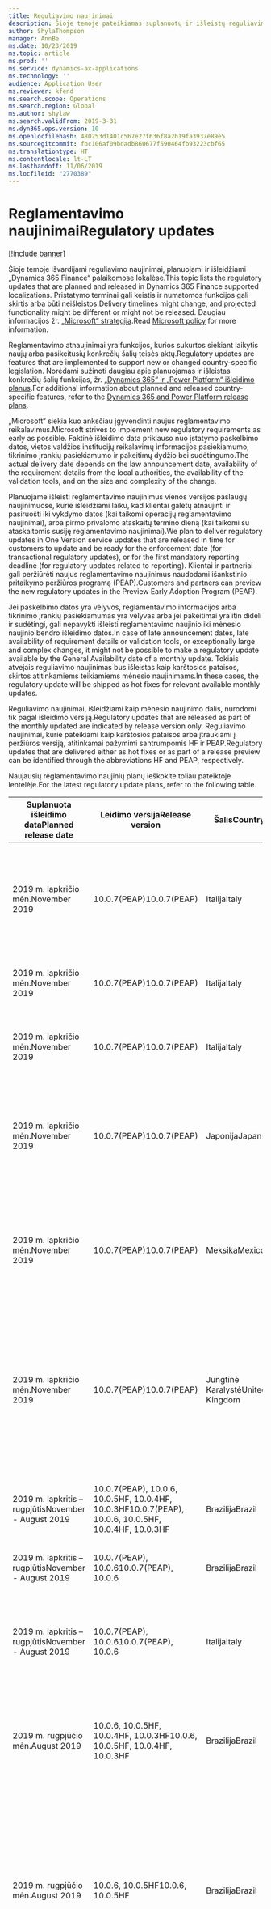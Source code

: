 ```yaml
---
title: Reguliavimo naujinimai
description: Šioje temoje pateikiamas suplanuotų ir išleistų reguliavimo „Microsoft“ „Dynamics 365 Finance“ naujinimų sąrašas.
author: ShylaThompson
manager: AnnBe
ms.date: 10/23/2019
ms.topic: article
ms.prod: ''
ms.service: dynamics-ax-applications
ms.technology: ''
audience: Application User
ms.reviewer: kfend
ms.search.scope: Operations
ms.search.region: Global
ms.author: shylaw
ms.search.validFrom: 2019-3-31
ms.dyn365.ops.version: 10
ms.openlocfilehash: 480253d1401c567e27f636f8a2b19fa3937e89e5
ms.sourcegitcommit: fbc106af09bdadb860677f590464fb93223cbf65
ms.translationtype: HT
ms.contentlocale: lt-LT
ms.lasthandoff: 11/06/2019
ms.locfileid: "2770389"
---
```

# <a name="regulatory-updates"></a><span data-ttu-id="e0aa9-103">Reglamentavimo naujinimai</span><span class="sxs-lookup"><span data-stu-id="e0aa9-103">Regulatory updates</span></span>

[!include [banner](../includes/banner.md)]

<span data-ttu-id="e0aa9-104">Šioje temoje išvardijami reguliavimo naujinimai, planuojami ir išleidžiami „Dynamics 365 Finance“ palaikomose lokalėse.</span><span class="sxs-lookup"><span data-stu-id="e0aa9-104">This topic lists the regulatory updates that are planned and released in Dynamics 365 Finance supported localizations.</span></span> <span data-ttu-id="e0aa9-105">Pristatymo terminai gali keistis ir numatomos funkcijos gali skirtis arba būti neišleistos.</span><span class="sxs-lookup"><span data-stu-id="e0aa9-105">Delivery timelines might change, and projected functionality might be different or might not be released.</span></span> <span data-ttu-id="e0aa9-106">Daugiau informacijos žr. [„Microsoft“ strategija](https://go.microsoft.com/fwlink/p/?linkid=2007332).</span><span class="sxs-lookup"><span data-stu-id="e0aa9-106">Read [Microsoft policy](https://go.microsoft.com/fwlink/p/?linkid=2007332) for more information.</span></span> 

<span data-ttu-id="e0aa9-107">Reglamentavimo atnaujinimai yra funkcijos, kurios sukurtos siekiant laikytis naujų arba pasikeitusių konkrečių šalių teisės aktų.</span><span class="sxs-lookup"><span data-stu-id="e0aa9-107">Regulatory updates are features that are implemented to support new or changed country-specific legislation.</span></span> <span data-ttu-id="e0aa9-108">Norėdami sužinoti daugiau apie planuojamas ir išleistas konkrečių šalių funkcijas, žr. [„Dynamics 365“ ir „Power Platform“ išleidimo planus](https://docs.microsoft.com/business-applications-release-notes/index).</span><span class="sxs-lookup"><span data-stu-id="e0aa9-108">For additional information about planned and released country-specific features, refer to the [Dynamics 365 and Power Platform release plans](https://docs.microsoft.com/business-applications-release-notes/index).</span></span>

<span data-ttu-id="e0aa9-109">„Microsoft“ siekia kuo anksčiau įgyvendinti naujus reglamentavimo reikalavimus.</span><span class="sxs-lookup"><span data-stu-id="e0aa9-109">Microsoft strives to implement new regulatory requirements as early as possible.</span></span> <span data-ttu-id="e0aa9-110">Faktinė išleidimo data priklauso nuo įstatymo paskelbimo datos, vietos valdžios institucijų reikalavimų informacijos pasiekiamumo, tikrinimo įrankių pasiekiamumo ir pakeitimų dydžio bei sudėtingumo.</span><span class="sxs-lookup"><span data-stu-id="e0aa9-110">The actual delivery date depends on the law announcement date, availability of the requirement details from the local authorities, the availability of the validation tools, and on the size and complexity of the change.</span></span>

<span data-ttu-id="e0aa9-111">Planuojame išleisti reglamentavimo naujinimus vienos versijos paslaugų naujinimuose, kurie išleidžiami laiku, kad klientai galėtų atnaujinti ir pasiruošti iki vykdymo datos (kai taikomi operacijų reglamentavimo naujinimai), arba pirmo privalomo ataskaitų termino dieną (kai taikomi su ataskaitomis susiję reglamentavimo naujinimai).</span><span class="sxs-lookup"><span data-stu-id="e0aa9-111">We plan to deliver regulatory updates in One Version service updates that are released in time for customers to update and be ready for the enforcement date (for transactional regulatory updates), or for the first mandatory reporting deadline (for regulatory updates related to reporting).</span></span> <span data-ttu-id="e0aa9-112">Klientai ir partneriai gali peržiūrėti naujus reglamentavimo naujinimus naudodami išankstinio pritaikymo peržiūros programą (PEAP).</span><span class="sxs-lookup"><span data-stu-id="e0aa9-112">Customers and partners can preview the new regulatory updates in the Preview Early Adoption Program (PEAP).</span></span>

<span data-ttu-id="e0aa9-113">Jei paskelbimo datos yra vėlyvos, reglamentavimo informacijos arba tikrinimo įrankių pasiekiamumas yra vėlyvas arba jei pakeitimai yra itin dideli ir sudėtingi, gali nepavykti išleisti reglamentavimo naujinio iki mėnesio naujinio bendro išleidimo datos.</span><span class="sxs-lookup"><span data-stu-id="e0aa9-113">In case of late announcement dates, late availability of requirement details or validation tools, or exceptionally large and complex changes, it might not be possible to make a regulatory update available by the General Availability date of a monthly update.</span></span> <span data-ttu-id="e0aa9-114">Tokiais atvejais reguliavimo naujinimas bus išleistas kaip karštosios pataisos, skirtos atitinkamiems teikiamiems mėnesio naujinimams.</span><span class="sxs-lookup"><span data-stu-id="e0aa9-114">In these cases, the regulatory update will be shipped as hot fixes for relevant available monthly updates.</span></span>

<span data-ttu-id="e0aa9-115">Reguliavimo naujinimai, išleidžiami kaip mėnesio naujinimo dalis, nurodomi tik pagal išleidimo versiją.</span><span class="sxs-lookup"><span data-stu-id="e0aa9-115">Regulatory updates that are released as part of the monthly updated are indicated by release version only.</span></span> <span data-ttu-id="e0aa9-116">Reguliavimo naujinimai, kurie pateikiami kaip karštosios pataisos arba įtraukiami į peržiūros versiją, atitinkamai pažymimi santrumpomis HF ir PEAP.</span><span class="sxs-lookup"><span data-stu-id="e0aa9-116">Regulatory updates that are delivered either as hot fixes or as part of a release preview can be identified through the abbreviations HF and PEAP, respectively.</span></span> 

<span data-ttu-id="e0aa9-117">Naujausių reglamentavimo naujinių planų ieškokite toliau pateiktoje lentelėje.</span><span class="sxs-lookup"><span data-stu-id="e0aa9-117">For the latest regulatory update plans, refer to the following table.</span></span>   

|<span data-ttu-id="e0aa9-118">Suplanuota išleidimo data</span><span class="sxs-lookup"><span data-stu-id="e0aa9-118">Planned release date</span></span>|<span data-ttu-id="e0aa9-119">Leidimo versija</span><span class="sxs-lookup"><span data-stu-id="e0aa9-119">Release version</span></span>|<span data-ttu-id="e0aa9-120">Šalis</span><span class="sxs-lookup"><span data-stu-id="e0aa9-120">Country</span></span>|<span data-ttu-id="e0aa9-121">Reguliavimo naujinimas</span><span class="sxs-lookup"><span data-stu-id="e0aa9-121">Regulatory update</span></span>|
|--------------------|---------------|-------|-------|
|      <span data-ttu-id="e0aa9-122">2019 m. lapkričio mėn.</span><span class="sxs-lookup"><span data-stu-id="e0aa9-122">November 2019</span></span>          |   <span data-ttu-id="e0aa9-123">10.0.7(PEAP)</span><span class="sxs-lookup"><span data-stu-id="e0aa9-123">10.0.7(PEAP)</span></span>      | <span data-ttu-id="e0aa9-124">Italija</span><span class="sxs-lookup"><span data-stu-id="e0aa9-124">Italy</span></span>      |   <span data-ttu-id="e0aa9-125">PVM valdymo pakeitimai pagal D.L.</span><span class="sxs-lookup"><span data-stu-id="e0aa9-125">Changes in VAT management by D.L.</span></span> <span data-ttu-id="e0aa9-126">2019 m. spalio 23 d. 119: Ketvirčio PVM pranešimas („Lipe 2018“)</span><span class="sxs-lookup"><span data-stu-id="e0aa9-126">119 of 23 Oct 2019: Quarterly VAT communication  ("Lipe 2018")</span></span>    |
|      <span data-ttu-id="e0aa9-127">2019 m. lapkričio mėn.</span><span class="sxs-lookup"><span data-stu-id="e0aa9-127">November 2019</span></span>          |   <span data-ttu-id="e0aa9-128">10.0.7(PEAP)</span><span class="sxs-lookup"><span data-stu-id="e0aa9-128">10.0.7(PEAP)</span></span>      | <span data-ttu-id="e0aa9-129">Italija</span><span class="sxs-lookup"><span data-stu-id="e0aa9-129">Italy</span></span>      |   <span data-ttu-id="e0aa9-130">„Retail“ – kliento informacijos valdymas EKA</span><span class="sxs-lookup"><span data-stu-id="e0aa9-130">Retail - Managing customer information in POS</span></span> |
|      <span data-ttu-id="e0aa9-131">2019 m. lapkričio mėn.</span><span class="sxs-lookup"><span data-stu-id="e0aa9-131">November 2019</span></span>          |   <span data-ttu-id="e0aa9-132">10.0.7(PEAP)</span><span class="sxs-lookup"><span data-stu-id="e0aa9-132">10.0.7(PEAP)</span></span>      | <span data-ttu-id="e0aa9-133">Italija</span><span class="sxs-lookup"><span data-stu-id="e0aa9-133">Italy</span></span>      |   <span data-ttu-id="e0aa9-134">„Retai“ – kliento informacijos spausdinimas fiskaliniame kvite</span><span class="sxs-lookup"><span data-stu-id="e0aa9-134">Retail - Printing customer information in fiscal receipt</span></span> | 
|      <span data-ttu-id="e0aa9-135">2019 m. lapkričio mėn.</span><span class="sxs-lookup"><span data-stu-id="e0aa9-135">November 2019</span></span>          |   <span data-ttu-id="e0aa9-136">10.0.7(PEAP)</span><span class="sxs-lookup"><span data-stu-id="e0aa9-136">10.0.7(PEAP)</span></span>      | <span data-ttu-id="e0aa9-137">Japonija</span><span class="sxs-lookup"><span data-stu-id="e0aa9-137">Japan</span></span>      |   <span data-ttu-id="e0aa9-138">Įdiegtas vartojimo mokesčio tarifo pakeitimas ir sumažintas mokesčio tarifas (SF maketai)</span><span class="sxs-lookup"><span data-stu-id="e0aa9-138">Consumption rate change and reduced tax rate is introduced (invoice layouts)</span></span> | 
|      <span data-ttu-id="e0aa9-139">2019 m. lapkričio mėn.</span><span class="sxs-lookup"><span data-stu-id="e0aa9-139">November 2019</span></span>          |   <span data-ttu-id="e0aa9-140">10.0.7(PEAP)</span><span class="sxs-lookup"><span data-stu-id="e0aa9-140">10.0.7(PEAP)</span></span>      | <span data-ttu-id="e0aa9-141">Meksika</span><span class="sxs-lookup"><span data-stu-id="e0aa9-141">Mexico</span></span>      |   <span data-ttu-id="e0aa9-142">2.7.2.9 atnaujinimo taisyklė – naudojama institucijos, išduodančios CFDI dokumentą, laiko juosta pagal pašto kodą</span><span class="sxs-lookup"><span data-stu-id="e0aa9-142">Updating Rule 2.7.2.9 - Using the time zone of ZIP code of the establishment that is issuing the CFDI document</span></span> | 
|      <span data-ttu-id="e0aa9-143">2019 m. lapkričio mėn.</span><span class="sxs-lookup"><span data-stu-id="e0aa9-143">November 2019</span></span>          |   <span data-ttu-id="e0aa9-144">10.0.7(PEAP)</span><span class="sxs-lookup"><span data-stu-id="e0aa9-144">10.0.7(PEAP)</span></span>      | <span data-ttu-id="e0aa9-145">Jungtinė Karalystė</span><span class="sxs-lookup"><span data-stu-id="e0aa9-145">United Kingdom</span></span>     |   <span data-ttu-id="e0aa9-146">Mokesčių pavertimas skaitmeniniais – PVM grąžinimo ataskaitos kūrimas įmonėms, kurioms ataskaitos kuriamos kaip PVM grupei toje pačioje sistemos duomenų bazėje v.10</span><span class="sxs-lookup"><span data-stu-id="e0aa9-146">Making Tax Digital - VAT return report creation for companies reporting as VAT group within the same system database v.10</span></span> | 
|      <span data-ttu-id="e0aa9-147">2019 m. lapkritis – rugpjūtis</span><span class="sxs-lookup"><span data-stu-id="e0aa9-147">November - August 2019</span></span>          |   <span data-ttu-id="e0aa9-148">10.0.7(PEAP), 10.0.6, 10.0.5HF, 10.0.4HF, 10.0.3HF</span><span class="sxs-lookup"><span data-stu-id="e0aa9-148">10.0.7(PEAP), 10.0.6, 10.0.5HF, 10.0.4HF, 10.0.3HF</span></span>      | <span data-ttu-id="e0aa9-149">Brazilija</span><span class="sxs-lookup"><span data-stu-id="e0aa9-149">Brazil</span></span>      |   <span data-ttu-id="e0aa9-150">Nauja „NF-e“ techninių pastabų versija: NT 2019.001 1.20 versija</span><span class="sxs-lookup"><span data-stu-id="e0aa9-150">A new version of technical notes for NF-e: NT 2019.001 Version 1.20</span></span>    |
|      <span data-ttu-id="e0aa9-151">2019 m. lapkritis – rugpjūtis</span><span class="sxs-lookup"><span data-stu-id="e0aa9-151">November - August 2019</span></span>          |   <span data-ttu-id="e0aa9-152">10.0.7(PEAP), 10.0.6</span><span class="sxs-lookup"><span data-stu-id="e0aa9-152">10.0.7(PEAP), 10.0.6</span></span>      | <span data-ttu-id="e0aa9-153">Brazilija</span><span class="sxs-lookup"><span data-stu-id="e0aa9-153">Brazil</span></span>      |   <span data-ttu-id="e0aa9-154">DRCST deklaracija SC</span><span class="sxs-lookup"><span data-stu-id="e0aa9-154">DRCST declaration SC</span></span>   |
|      <span data-ttu-id="e0aa9-155">2019 m. lapkritis – rugpjūtis</span><span class="sxs-lookup"><span data-stu-id="e0aa9-155">November - August 2019</span></span>          |   <span data-ttu-id="e0aa9-156">10.0.7(PEAP), 10.0.6</span><span class="sxs-lookup"><span data-stu-id="e0aa9-156">10.0.7(PEAP), 10.0.6</span></span>      | <span data-ttu-id="e0aa9-157">Italija</span><span class="sxs-lookup"><span data-stu-id="e0aa9-157">Italy</span></span>      |   <span data-ttu-id="e0aa9-158">PVM valdymo pakeitimai pagal D.L.</span><span class="sxs-lookup"><span data-stu-id="e0aa9-158">Changes in VAT management by D.L.</span></span> <span data-ttu-id="e0aa9-159">2018 m. spalio 23 d., 119 – „Dynamics 365 for Finance and Operations“</span><span class="sxs-lookup"><span data-stu-id="e0aa9-159">119 of 23 Oct 2018 - Dynamics 365 for Finance and Operations</span></span>  |
|      <span data-ttu-id="e0aa9-160">2019 m. rugpjūčio mėn.</span><span class="sxs-lookup"><span data-stu-id="e0aa9-160">August 2019</span></span>          |   <span data-ttu-id="e0aa9-161">10.0.6, 10.0.5HF, 10.0.4HF, 10.0.3HF</span><span class="sxs-lookup"><span data-stu-id="e0aa9-161">10.0.6, 10.0.5HF, 10.0.4HF, 10.0.3HF</span></span>      | <span data-ttu-id="e0aa9-162">Brazilija</span><span class="sxs-lookup"><span data-stu-id="e0aa9-162">Brazil</span></span>      |   <span data-ttu-id="e0aa9-163">Nauja „NF-e“ techninių pastabų versija: NT 2019.001 1.10 versija</span><span class="sxs-lookup"><span data-stu-id="e0aa9-163">A new version of technical notes for NF-e: NT 2019.001 Version 1.10</span></span>    |
|      <span data-ttu-id="e0aa9-164">2019 m. rugpjūčio mėn.</span><span class="sxs-lookup"><span data-stu-id="e0aa9-164">August 2019</span></span>          |   <span data-ttu-id="e0aa9-165">10.0.6, 10.0.5HF</span><span class="sxs-lookup"><span data-stu-id="e0aa9-165">10.0.6, 10.0.5HF</span></span>      | <span data-ttu-id="e0aa9-166">Brazilija</span><span class="sxs-lookup"><span data-stu-id="e0aa9-166">Brazil</span></span>     |   <span data-ttu-id="e0aa9-167">Naujus teisės aktus įgyvendina Rio de Žaneiro valstija dėl EFD-ICMS/IPI.</span><span class="sxs-lookup"><span data-stu-id="e0aa9-167">New legislation is implemented by RJ state relating  to the EFD-ICMS/IPI.</span></span> <span data-ttu-id="e0aa9-168">Rio de Žaneiro (RJ) 13/19 rezoliucijos įgyvendinimas yra skirtas „specialiosioms procedūroms vykdant atleidimą“</span><span class="sxs-lookup"><span data-stu-id="e0aa9-168">The Resolution 13/19 of Rio de Janeiro (RJ) implementation is  for “Special procedures to be applied on Exoneration</span></span>     |
|      <span data-ttu-id="e0aa9-169">2019 m. rugpjūčio mėn.</span><span class="sxs-lookup"><span data-stu-id="e0aa9-169">August 2019</span></span>          |   <span data-ttu-id="e0aa9-170">10.0.6</span><span class="sxs-lookup"><span data-stu-id="e0aa9-170">10.0.6</span></span>      | <span data-ttu-id="e0aa9-171">Brazilija</span><span class="sxs-lookup"><span data-stu-id="e0aa9-171">Brazil</span></span>      |   <span data-ttu-id="e0aa9-172">Mokesčių deklaracija CAT 42/18</span><span class="sxs-lookup"><span data-stu-id="e0aa9-172">Tax statement CAT 42/18</span></span>    |
|      <span data-ttu-id="e0aa9-173">2019 m. rugpjūčio mėn.</span><span class="sxs-lookup"><span data-stu-id="e0aa9-173">August 2019</span></span>          |   <span data-ttu-id="e0aa9-174">10.0.6, 10.0.5HF, 10.0.4HF, 10.0.3HF</span><span class="sxs-lookup"><span data-stu-id="e0aa9-174">10.0.6, 10.0.5HF, 10.0.4HF, 10.0.3HF</span></span>      | <span data-ttu-id="e0aa9-175">Japonija</span><span class="sxs-lookup"><span data-stu-id="e0aa9-175">Japan</span></span>      |   <span data-ttu-id="e0aa9-176">Įvedamas vartojimo mokesčio tarifo pakeitimas ir sumažintas mokesčių tarifas</span><span class="sxs-lookup"><span data-stu-id="e0aa9-176">Consumption tax rate change and reduced tax rate is introduced</span></span>    |
|      <span data-ttu-id="e0aa9-177">2019 m. rugpjūčio ir liepos mėn.</span><span class="sxs-lookup"><span data-stu-id="e0aa9-177">August - July 2019</span></span>          |   <span data-ttu-id="e0aa9-178">10.0.5, 10.0.4HF, 10.0.3HF</span><span class="sxs-lookup"><span data-stu-id="e0aa9-178">10.0.5, 10.0.4HF, 10.0.3HF</span></span>      | <span data-ttu-id="e0aa9-179">Ispanija</span><span class="sxs-lookup"><span data-stu-id="e0aa9-179">Spain</span></span>      |   <span data-ttu-id="e0aa9-180">Ispanija: SII: Tvirtinimo taisyklės keičiasi nuo 2019 m. spalio 1 d.</span><span class="sxs-lookup"><span data-stu-id="e0aa9-180">Spain: SII: Validation rules change from October 1, 2019</span></span>    |
|      <span data-ttu-id="e0aa9-181">2019 m. liepos mėn.</span><span class="sxs-lookup"><span data-stu-id="e0aa9-181">July 2019</span></span>          |   <span data-ttu-id="e0aa9-182">10.0.5, 10.0.4HF, 10.0.2HF</span><span class="sxs-lookup"><span data-stu-id="e0aa9-182">10.0.5, 10.0.4HF, 10.0.2HF</span></span>      | <span data-ttu-id="e0aa9-183">Brazilija</span><span class="sxs-lookup"><span data-stu-id="e0aa9-183">Brazil</span></span>      |   <span data-ttu-id="e0aa9-184">Nauja „NF-e“ techninių pastabų versija: NT 2019.001 1.00 versija</span><span class="sxs-lookup"><span data-stu-id="e0aa9-184">A new version of technical notes for NF-e: NT 2019.001 Version 1.00</span></span>  |
|      <span data-ttu-id="e0aa9-185">2019 m. liepos mėn.</span><span class="sxs-lookup"><span data-stu-id="e0aa9-185">July 2019</span></span>          |   <span data-ttu-id="e0aa9-186">10.0.5</span><span class="sxs-lookup"><span data-stu-id="e0aa9-186">10.0.5</span></span>      | <span data-ttu-id="e0aa9-187">Brazilija</span><span class="sxs-lookup"><span data-stu-id="e0aa9-187">Brazil</span></span>      |   <span data-ttu-id="e0aa9-188">„Sped“ įnašų praktinis vadovas 1.31.</span><span class="sxs-lookup"><span data-stu-id="e0aa9-188">Sped contributions practical guide 1.31.</span></span> <span data-ttu-id="e0aa9-189">naujos naudojimo instrukcijos</span><span class="sxs-lookup"><span data-stu-id="e0aa9-189">new guidance</span></span>    |
|      <span data-ttu-id="e0aa9-190">2019 m. liepos mėn.</span><span class="sxs-lookup"><span data-stu-id="e0aa9-190">July 2019</span></span>          |   <span data-ttu-id="e0aa9-191">10.0.5</span><span class="sxs-lookup"><span data-stu-id="e0aa9-191">10.0.5</span></span>      | <span data-ttu-id="e0aa9-192">Meksika</span><span class="sxs-lookup"><span data-stu-id="e0aa9-192">Mexico</span></span>      |   <span data-ttu-id="e0aa9-193">MX – CFDI 3.3 – IEPS mokesčio operacijų išsami informacija XML formatu turėtų būti neprivaloma neatsižvelgiant į kliento profilį</span><span class="sxs-lookup"><span data-stu-id="e0aa9-193">MX -CFDI 3.3 - The detail of IEPS tax transactions in XML should be optional depending on customer profile</span></span>    |
|      <span data-ttu-id="e0aa9-194">2019 m. liepos ir birželio mėn.</span><span class="sxs-lookup"><span data-stu-id="e0aa9-194">June - July 2019</span></span>          |   <span data-ttu-id="e0aa9-195">10.0.5, 10.0.3HF</span><span class="sxs-lookup"><span data-stu-id="e0aa9-195">10.0.5, 10.0.3HF</span></span>      | <span data-ttu-id="e0aa9-196">Jungtinė Karalystė</span><span class="sxs-lookup"><span data-stu-id="e0aa9-196">United Kingdom</span></span>      |   <span data-ttu-id="e0aa9-197">Mokesčių pavertimas skaitmeniniais – sukčiavimo prevencijos parametrai apie siuntėjo įrenginį – 10.0.5</span><span class="sxs-lookup"><span data-stu-id="e0aa9-197">Making Tax Digital - fraud prevention parameters about originating device - 10.0.5</span></span>    |
|      <span data-ttu-id="e0aa9-198">Gegužės 2019</span><span class="sxs-lookup"><span data-stu-id="e0aa9-198">May 2019</span></span>          |   <span data-ttu-id="e0aa9-199">10.0.4</span><span class="sxs-lookup"><span data-stu-id="e0aa9-199">10.0.4</span></span>      | <span data-ttu-id="e0aa9-200">Brazilija</span><span class="sxs-lookup"><span data-stu-id="e0aa9-200">Brazil</span></span>      |   <span data-ttu-id="e0aa9-201">66 gaunamas finansinis dokumentas</span><span class="sxs-lookup"><span data-stu-id="e0aa9-201">Incoming fiscal document 66</span></span>    |
|      <span data-ttu-id="e0aa9-202">Gegužės 2019</span><span class="sxs-lookup"><span data-stu-id="e0aa9-202">May 2019</span></span>          |   <span data-ttu-id="e0aa9-203">10.0.4, 10.0.3HF, 10.02HF, 10.0.1HF</span><span class="sxs-lookup"><span data-stu-id="e0aa9-203">10.0.4, 10.0.3HF, 10.02HF, 10.0.1HF</span></span>      | <span data-ttu-id="e0aa9-204">Brazilija</span><span class="sxs-lookup"><span data-stu-id="e0aa9-204">Brazil</span></span>      |   <span data-ttu-id="e0aa9-205">„NF-e“ dekretas 54.308/18 – RS</span><span class="sxs-lookup"><span data-stu-id="e0aa9-205">NF-e Decree 54.308/18 - RS</span></span>    |
|      <span data-ttu-id="e0aa9-206">Gegužės 2019</span><span class="sxs-lookup"><span data-stu-id="e0aa9-206">May 2019</span></span>          |   <span data-ttu-id="e0aa9-207">10.0.4, 10.0.3HF, 10.0.2HF, 10.0.1HF</span><span class="sxs-lookup"><span data-stu-id="e0aa9-207">10.0.4, 10.0.3HF, 10.0.2HF, 10.0.1HF</span></span>      | <span data-ttu-id="e0aa9-208">Brazilija</span><span class="sxs-lookup"><span data-stu-id="e0aa9-208">Brazil</span></span>      |   <span data-ttu-id="e0aa9-209">„NF-e“ ir „NFC-e“ – 13/2019 rezoliucija ir SUCIEF 55/2019-RJ nutarimas – naujos „NF-e“ neapmokestinimo žymių išvesties sąlygos</span><span class="sxs-lookup"><span data-stu-id="e0aa9-209">NF-e and NFC-e - Resolution 13/2019 and Ordinance SUCIEF 55/2019- RJ - new conditions for exempt tags output in NF-e</span></span>    |
|      <span data-ttu-id="e0aa9-210">Gegužės 2019</span><span class="sxs-lookup"><span data-stu-id="e0aa9-210">May 2019</span></span>          |   <span data-ttu-id="e0aa9-211">10.0.4, 10.0.3HF</span><span class="sxs-lookup"><span data-stu-id="e0aa9-211">10.0.4, 10.0.3HF</span></span>      | <span data-ttu-id="e0aa9-212">Indija</span><span class="sxs-lookup"><span data-stu-id="e0aa9-212">India</span></span>      |   <span data-ttu-id="e0aa9-213">Reikšmių „Tiekimo vieta“ ir „Būsena“ rodymas GST mokesčio SF</span><span class="sxs-lookup"><span data-stu-id="e0aa9-213">Display of "Place of supply" and "State" in the GST Tax Invoice</span></span>    |
|      <span data-ttu-id="e0aa9-214">Gegužės 2019</span><span class="sxs-lookup"><span data-stu-id="e0aa9-214">May 2019</span></span>          |   <span data-ttu-id="e0aa9-215">10.0.4</span><span class="sxs-lookup"><span data-stu-id="e0aa9-215">10.0.4</span></span>      | <span data-ttu-id="e0aa9-216">Meksika</span><span class="sxs-lookup"><span data-stu-id="e0aa9-216">Mexico</span></span>      |   <span data-ttu-id="e0aa9-217">DIOT trečiosios šalies deklaracija – išdėstymo pakeitimai 2019 m.</span><span class="sxs-lookup"><span data-stu-id="e0aa9-217">DIOT third party declaration - changes in layout 2019</span></span>    |
|      <span data-ttu-id="e0aa9-218">2019 m. balandžio mėn.</span><span class="sxs-lookup"><span data-stu-id="e0aa9-218">April 2019</span></span>          |   <span data-ttu-id="e0aa9-219">10.0.3</span><span class="sxs-lookup"><span data-stu-id="e0aa9-219">10.0.3</span></span>      | <span data-ttu-id="e0aa9-220">Brazilija</span><span class="sxs-lookup"><span data-stu-id="e0aa9-220">Brazil</span></span>      |   <span data-ttu-id="e0aa9-221">ICMS finansinio dokumento koregavimų įgalinimo lentelė 5.2</span><span class="sxs-lookup"><span data-stu-id="e0aa9-221">ICMS fiscal document adjustments enable table 5.2</span></span>    |
|      <span data-ttu-id="e0aa9-222">2019 m. balandžio mėn.</span><span class="sxs-lookup"><span data-stu-id="e0aa9-222">April 2019</span></span>          |   <span data-ttu-id="e0aa9-223">10.0.3, 10.0.2HF, 10.0.1HF</span><span class="sxs-lookup"><span data-stu-id="e0aa9-223">10.0.3, 10.0.2HF, 10.0.1HF</span></span>      | <span data-ttu-id="e0aa9-224">Brazilija</span><span class="sxs-lookup"><span data-stu-id="e0aa9-224">Brazil</span></span>      |   <span data-ttu-id="e0aa9-225">NF-e naujas NT 2018.005 - v. 1.20</span><span class="sxs-lookup"><span data-stu-id="e0aa9-225">NF-e new NT 2018.005 - v.1.20</span></span>    |
|      <span data-ttu-id="e0aa9-226">2019 m. balandžio mėn.</span><span class="sxs-lookup"><span data-stu-id="e0aa9-226">April 2019</span></span>          |   <span data-ttu-id="e0aa9-227">10.0.3, 10.0.2HF, 10.0.1HF</span><span class="sxs-lookup"><span data-stu-id="e0aa9-227">10.0.3, 10.0.2HF, 10.0.1HF</span></span>      | <span data-ttu-id="e0aa9-228">Brazilija</span><span class="sxs-lookup"><span data-stu-id="e0aa9-228">Brazil</span></span>     |   <span data-ttu-id="e0aa9-229">SPED ECD 7 maketas</span><span class="sxs-lookup"><span data-stu-id="e0aa9-229">SPED ECD Layout 7</span></span>    |
|      <span data-ttu-id="e0aa9-230">2019 m. balandžio mėn.</span><span class="sxs-lookup"><span data-stu-id="e0aa9-230">April 2019</span></span>          |   <span data-ttu-id="e0aa9-231">10.0.3</span><span class="sxs-lookup"><span data-stu-id="e0aa9-231">10.0.3</span></span>      | <span data-ttu-id="e0aa9-232">Brazilija</span><span class="sxs-lookup"><span data-stu-id="e0aa9-232">Brazil</span></span>      |   <span data-ttu-id="e0aa9-233">SPED ECF - 5 maketas 2019 m.</span><span class="sxs-lookup"><span data-stu-id="e0aa9-233">SPED ECF - Layout 5 for 2019</span></span>    |
|      <span data-ttu-id="e0aa9-234">2019 m. balandžio mėn.</span><span class="sxs-lookup"><span data-stu-id="e0aa9-234">April 2019</span></span>          |   <span data-ttu-id="e0aa9-235">10.0.3</span><span class="sxs-lookup"><span data-stu-id="e0aa9-235">10.0.3</span></span>      | <span data-ttu-id="e0aa9-236">Indija</span><span class="sxs-lookup"><span data-stu-id="e0aa9-236">India</span></span>      |   <span data-ttu-id="e0aa9-237">Mokesčio muito valiuta koregavimas BOE vietoj sudarymo operacijos valiuta</span><span class="sxs-lookup"><span data-stu-id="e0aa9-237">Adjustment of tax in customs currency in BOE instead of doing in transaction currency</span></span>    |
|      <span data-ttu-id="e0aa9-238">2019 m. balandžio mėn.</span><span class="sxs-lookup"><span data-stu-id="e0aa9-238">April 2019</span></span>          |   <span data-ttu-id="e0aa9-239">10.0.3</span><span class="sxs-lookup"><span data-stu-id="e0aa9-239">10.0.3</span></span>      | <span data-ttu-id="e0aa9-240">Indija</span><span class="sxs-lookup"><span data-stu-id="e0aa9-240">India</span></span>      |   <span data-ttu-id="e0aa9-241">Mokesčio muito valiuta skaičiavimas BOE vietoj sudarymo operacijos valiuta</span><span class="sxs-lookup"><span data-stu-id="e0aa9-241">Calculation of tax  in customs currency in BOE instead of doing in transaction currency</span></span>   |
|      <span data-ttu-id="e0aa9-242">2019 m. balandžio mėn.</span><span class="sxs-lookup"><span data-stu-id="e0aa9-242">April 2019</span></span>          |   <span data-ttu-id="e0aa9-243">10.0.3, 10.02HF, 10.0.1HF</span><span class="sxs-lookup"><span data-stu-id="e0aa9-243">10.0.3, 10.02HF, 10.0.1HF</span></span>      | <span data-ttu-id="e0aa9-244">Indija</span><span class="sxs-lookup"><span data-stu-id="e0aa9-244">India</span></span>      |   <span data-ttu-id="e0aa9-245">IEC numerio formato pakeitimas</span><span class="sxs-lookup"><span data-stu-id="e0aa9-245">IEC number format change</span></span>    |
|      <span data-ttu-id="e0aa9-246">2019 m. balandžio mėn.</span><span class="sxs-lookup"><span data-stu-id="e0aa9-246">April 2019</span></span>          |   <span data-ttu-id="e0aa9-247">10.0.3</span><span class="sxs-lookup"><span data-stu-id="e0aa9-247">10.0.3</span></span>      | <span data-ttu-id="e0aa9-248">Lietuva</span><span class="sxs-lookup"><span data-stu-id="e0aa9-248">Lithuania</span></span>      |   <span data-ttu-id="e0aa9-249">i.SAF ataskaitoje vartotojas gali nurodyti sistemos PVM kodus kartu su teisinių mokesčių kodais</span><span class="sxs-lookup"><span data-stu-id="e0aa9-249">Lithuania i.SAF report let's user define system Sales tax codes in association with legal tax codes)</span></span>    |
|      <span data-ttu-id="e0aa9-250">2019 m. balandžio mėn.</span><span class="sxs-lookup"><span data-stu-id="e0aa9-250">April 2019</span></span>          |   <span data-ttu-id="e0aa9-251">10.0.3</span><span class="sxs-lookup"><span data-stu-id="e0aa9-251">10.0.3</span></span>      | <span data-ttu-id="e0aa9-252">Lenkija</span><span class="sxs-lookup"><span data-stu-id="e0aa9-252">Poland</span></span>      |   <span data-ttu-id="e0aa9-253">SAF SF (JPK_FA) 2 v. nuo 2019 m. liepos 1 d.</span><span class="sxs-lookup"><span data-stu-id="e0aa9-253">SAF invoices (JPK_FA) v.2 from 1st of July 2019</span></span>    |
|      <span data-ttu-id="e0aa9-254">2019 m. balandžio mėn.</span><span class="sxs-lookup"><span data-stu-id="e0aa9-254">April 2019</span></span>          |   <span data-ttu-id="e0aa9-255">10.0.2</span><span class="sxs-lookup"><span data-stu-id="e0aa9-255">10.0.2</span></span>      | <span data-ttu-id="e0aa9-256">Italija</span><span class="sxs-lookup"><span data-stu-id="e0aa9-256">Italy</span></span>      |   <span data-ttu-id="e0aa9-257">Italija: „naujas „Spesometro“ („Esterometro“) siekiant palaikyti bylų dalijimą pagal bylos apimtį ir įrašų skaičiaus apribojimus</span><span class="sxs-lookup"><span data-stu-id="e0aa9-257">Italy: "new Spesometro" (Esterometro) to support file splitting by file volume and limits of number of records</span></span>    |
|      <span data-ttu-id="e0aa9-258">2019 m. balandžio mėn.</span><span class="sxs-lookup"><span data-stu-id="e0aa9-258">April 2019</span></span>          |   <span data-ttu-id="e0aa9-259">10.0.1</span><span class="sxs-lookup"><span data-stu-id="e0aa9-259">10.0.1</span></span>      |    <span data-ttu-id="e0aa9-260">Austrija</span><span class="sxs-lookup"><span data-stu-id="e0aa9-260">Austria</span></span>     |<span data-ttu-id="e0aa9-261">Mažmeninė prekyba – fiskalinė integracija</span><span class="sxs-lookup"><span data-stu-id="e0aa9-261">Retail - Fiscal integration</span></span>         |
|      <span data-ttu-id="e0aa9-262">2019 m. balandžio mėn.</span><span class="sxs-lookup"><span data-stu-id="e0aa9-262">April 2019</span></span>          |   <span data-ttu-id="e0aa9-263">10.0.1</span><span class="sxs-lookup"><span data-stu-id="e0aa9-263">10.0.1</span></span>      |    <span data-ttu-id="e0aa9-264">Europa</span><span class="sxs-lookup"><span data-stu-id="e0aa9-264">Europe</span></span>     |<span data-ttu-id="e0aa9-265">El. sąskaitų faktūrų išrašymas – klientų sąskaitos faktūros eksportuojamos PEPPOL BIS 3 formatu</span><span class="sxs-lookup"><span data-stu-id="e0aa9-265">E-invoicing - Customers invoices export in PEPPOL BIS 3 format</span></span>         |
|      <span data-ttu-id="e0aa9-266">Balandžio 2019</span><span class="sxs-lookup"><span data-stu-id="e0aa9-266">April 2019</span></span>          |   <span data-ttu-id="e0aa9-267">10.0.1</span><span class="sxs-lookup"><span data-stu-id="e0aa9-267">10.0.1</span></span>      |    <span data-ttu-id="e0aa9-268">Europa</span><span class="sxs-lookup"><span data-stu-id="e0aa9-268">Europe</span></span>     |<span data-ttu-id="e0aa9-269">El. sąskaitų faktūrų išrašymas – tiekėjų sąskaitos faktūros importuojamos iš PEPPOL BIS 3 formato</span><span class="sxs-lookup"><span data-stu-id="e0aa9-269">E-invoicing - Vendors invoices import from PEPPOL BIS 3 format</span></span>         |
|      <span data-ttu-id="e0aa9-270">Balandžio 2019</span><span class="sxs-lookup"><span data-stu-id="e0aa9-270">April 2019</span></span>          |   <span data-ttu-id="e0aa9-271">10.0.1</span><span class="sxs-lookup"><span data-stu-id="e0aa9-271">10.0.1</span></span>      |   <span data-ttu-id="e0aa9-272">Vokietija</span><span class="sxs-lookup"><span data-stu-id="e0aa9-272">Germany</span></span>     |<span data-ttu-id="e0aa9-273">El. sąskaitų faktūrų išrašymas – klientų sąskaitos faktūros eksportuojamos „xRechnung“ 1.1 formatu</span><span class="sxs-lookup"><span data-stu-id="e0aa9-273">E-invoicing - Customers invoices export in xRechnung 1.1 format</span></span>         |
|      <span data-ttu-id="e0aa9-274">2019 m. balandžio mėn.</span><span class="sxs-lookup"><span data-stu-id="e0aa9-274">April 2019</span></span>          |   <span data-ttu-id="e0aa9-275">10.0.1</span><span class="sxs-lookup"><span data-stu-id="e0aa9-275">10.0.1</span></span>      | <span data-ttu-id="e0aa9-276">Vengrija</span><span class="sxs-lookup"><span data-stu-id="e0aa9-276">Hungary</span></span>      |  <span data-ttu-id="e0aa9-277">Vengrija: internetinio sąskaitų faktūrų išrašymo 2019 m. 1.1. versija</span><span class="sxs-lookup"><span data-stu-id="e0aa9-277">Hungary: Online invoicing v.1.1 2019</span></span>  |
|      <span data-ttu-id="e0aa9-278">2019 m. balandžio mėn.</span><span class="sxs-lookup"><span data-stu-id="e0aa9-278">April 2019</span></span>          |   <span data-ttu-id="e0aa9-279">10.0.1</span><span class="sxs-lookup"><span data-stu-id="e0aa9-279">10.0.1</span></span>      | <span data-ttu-id="e0aa9-280">Japonija</span><span class="sxs-lookup"><span data-stu-id="e0aa9-280">Japan</span></span>      |  <span data-ttu-id="e0aa9-281">2019 m. Japonijos kalendoriaus eros keitimas</span><span class="sxs-lookup"><span data-stu-id="e0aa9-281">2019 Japanese Calendar Era Change</span></span>  |
|      <span data-ttu-id="e0aa9-282">2019 m. balandžio mėn.</span><span class="sxs-lookup"><span data-stu-id="e0aa9-282">April 2019</span></span>          |   <span data-ttu-id="e0aa9-283">10.0.1</span><span class="sxs-lookup"><span data-stu-id="e0aa9-283">10.0.1</span></span>      |    <span data-ttu-id="e0aa9-284">Rusija</span><span class="sxs-lookup"><span data-stu-id="e0aa9-284">Russia</span></span>     |<span data-ttu-id="e0aa9-285">Žemės mokesčio deklaracijos pakeitimai nuo 2018 m.</span><span class="sxs-lookup"><span data-stu-id="e0aa9-285">Land tax declaration changes from 2018</span></span> |
|      <span data-ttu-id="e0aa9-286">2019 m. balandžio mėn.</span><span class="sxs-lookup"><span data-stu-id="e0aa9-286">April 2019</span></span>          |   <span data-ttu-id="e0aa9-287">10.0.1</span><span class="sxs-lookup"><span data-stu-id="e0aa9-287">10.0.1</span></span>      |    <span data-ttu-id="e0aa9-288">Rusija</span><span class="sxs-lookup"><span data-stu-id="e0aa9-288">Russia</span></span>     |[<span data-ttu-id="e0aa9-289">Apskaičiuotų mokesčių deklaracija</span><span class="sxs-lookup"><span data-stu-id="e0aa9-289">Assessed tax declaration</span></span>](rus-assessed-tax-declaration.md)|
|      <span data-ttu-id="e0aa9-290">2019 m. balandžio mėn.</span><span class="sxs-lookup"><span data-stu-id="e0aa9-290">April 2019</span></span>          |   <span data-ttu-id="e0aa9-291">10.0.1</span><span class="sxs-lookup"><span data-stu-id="e0aa9-291">10.0.1</span></span>      |    <span data-ttu-id="e0aa9-292">Rusija</span><span class="sxs-lookup"><span data-stu-id="e0aa9-292">Russia</span></span>     |<span data-ttu-id="e0aa9-293">Transporto mokesčio deklaracijos pakeitimai nuo 2019 m.</span><span class="sxs-lookup"><span data-stu-id="e0aa9-293">Transport tax declaration changes from 2019</span></span>  |
|      <span data-ttu-id="e0aa9-294">2019 m. balandžio mėn.</span><span class="sxs-lookup"><span data-stu-id="e0aa9-294">April 2019</span></span>          |   <span data-ttu-id="e0aa9-295">10.0.1</span><span class="sxs-lookup"><span data-stu-id="e0aa9-295">10.0.1</span></span>      |    <span data-ttu-id="e0aa9-296">Rusija</span><span class="sxs-lookup"><span data-stu-id="e0aa9-296">Russia</span></span>     |[<span data-ttu-id="e0aa9-297">PVM deklaracija</span><span class="sxs-lookup"><span data-stu-id="e0aa9-297">VAT declaration</span></span>](rus-VAT-declaration.md) |
|      <span data-ttu-id="e0aa9-298">2019 m. balandžio mėn.</span><span class="sxs-lookup"><span data-stu-id="e0aa9-298">April 2019</span></span>          |   <span data-ttu-id="e0aa9-299">10.0.1</span><span class="sxs-lookup"><span data-stu-id="e0aa9-299">10.0.1</span></span>      |    <span data-ttu-id="e0aa9-300">Rusija</span><span class="sxs-lookup"><span data-stu-id="e0aa9-300">Russia</span></span>     |<span data-ttu-id="e0aa9-301">PVM deklaracijos formato pakeitimai nuo 2019 m. (pardavimo ir pirkimo knygos)</span><span class="sxs-lookup"><span data-stu-id="e0aa9-301">VAT declaration format changes from 2019 (Sales and Purchase books)</span></span> |
|      <span data-ttu-id="e0aa9-302">2019 m. balandžio mėn.</span><span class="sxs-lookup"><span data-stu-id="e0aa9-302">April 2019</span></span>          |   <span data-ttu-id="e0aa9-303">10.0.1</span><span class="sxs-lookup"><span data-stu-id="e0aa9-303">10.0.1</span></span>      |    <span data-ttu-id="e0aa9-304">Jungtinė Karalystė</span><span class="sxs-lookup"><span data-stu-id="e0aa9-304">United Kingdom</span></span>     |[<span data-ttu-id="e0aa9-305">„Finance and Operations“ paruošimas integravimui su MTD dėl PVM</span><span class="sxs-lookup"><span data-stu-id="e0aa9-305">Prepare Finance and Operations for integration with MTD for VAT</span></span>](emea-gbr-mtd-vat-integration.md)    |    
|      <span data-ttu-id="e0aa9-306">Kovo 2019</span><span class="sxs-lookup"><span data-stu-id="e0aa9-306">March 2019</span></span>          |   <span data-ttu-id="e0aa9-307">10.0.0</span><span class="sxs-lookup"><span data-stu-id="e0aa9-307">10.0.0</span></span>      |    <span data-ttu-id="e0aa9-308">Austrija</span><span class="sxs-lookup"><span data-stu-id="e0aa9-308">Austria</span></span>   |   <span data-ttu-id="e0aa9-309">„Kammerumlage 2019“ pakeitimai (pirkimo muito mokestis)</span><span class="sxs-lookup"><span data-stu-id="e0aa9-309">Changes in Kammerumlage 2019 (Purchase duty)</span></span>    |
|      <span data-ttu-id="e0aa9-310">Kovo 2019</span><span class="sxs-lookup"><span data-stu-id="e0aa9-310">March 2019</span></span>          |   <span data-ttu-id="e0aa9-311">10,0,0</span><span class="sxs-lookup"><span data-stu-id="e0aa9-311">10.0.0</span></span>      |    <span data-ttu-id="e0aa9-312">Brazilija</span><span class="sxs-lookup"><span data-stu-id="e0aa9-312">Brazil</span></span>    |     <span data-ttu-id="e0aa9-313">SPED EFD įmokos – 004 ir 005 maketai</span><span class="sxs-lookup"><span data-stu-id="e0aa9-313">SPED EFD Contributions - Layout  004 and 005</span></span>  |
|      <span data-ttu-id="e0aa9-314">Kovo 2019</span><span class="sxs-lookup"><span data-stu-id="e0aa9-314">March 2019</span></span>          |   <span data-ttu-id="e0aa9-315">10,0,0</span><span class="sxs-lookup"><span data-stu-id="e0aa9-315">10.0.0</span></span>      |    <span data-ttu-id="e0aa9-316">Malaizija</span><span class="sxs-lookup"><span data-stu-id="e0aa9-316">Malaysia</span></span>     |<span data-ttu-id="e0aa9-317">Malaizija keičia GST į SST pardavimo ir aptarnavimo mokestį</span><span class="sxs-lookup"><span data-stu-id="e0aa9-317">Malaysia replaces GST with SST sales & service tax</span></span>        |



## <a name="additional-resources"></a><span data-ttu-id="e0aa9-318">Papildomi ištekliai</span><span class="sxs-lookup"><span data-stu-id="e0aa9-318">Additional resources</span></span>
- <span data-ttu-id="e0aa9-319">Visus suplanuotus ir išleistus reguliavimo naujinimus galite rasti puslapyje [„Lifecycle Services“ – problemų ieška](https://lcs.dynamics.com/Logon/Index) (būtina prisijungti).</span><span class="sxs-lookup"><span data-stu-id="e0aa9-319">Find all planned and released regulatory updates on [Lifecycle Service - Issue search](https://lcs.dynamics.com/Logon/Index) (sign in required).</span></span>
- <span data-ttu-id="e0aa9-320">Palaikomų lokalių sąrašą žr. puslapyje [Tarptautinio pasiekiamumo vadovas](https://aka.ms/dynamics_365_international_availability_deck).</span><span class="sxs-lookup"><span data-stu-id="e0aa9-320">For a list of the localizations that are supported, see the [International availability guide](https://aka.ms/dynamics_365_international_availability_deck).</span></span>

